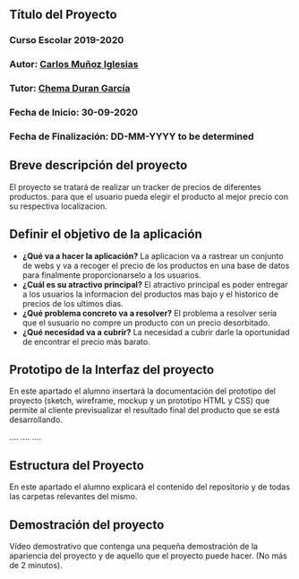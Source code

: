 ## Título del Proyecto

### Curso Escolar 2019-2020

### Autor: [Carlos Muñoz Iglesias](https://github.com/romitus)

### Tutor: [Chema Duran García](https://github.com/chemaduran)

### Fecha de Inicio: 30-09-2020

### Fecha de Finalización: DD-MM-YYYY to be determined

## Breve descripción del proyecto

El proyecto se tratará de realizar un tracker de precios de diferentes productos. para que el usuario pueda elegir el producto al mejor precio con su respectiva localizacion.

## Definir el objetivo de la aplicación

- **¿Qué va a hacer la aplicación?**
    La aplicacion va a rastrear un conjunto de webs y va a recoger el precio de los productos en una base de datos para finalmente proporcionarselo a los         usuarios.
- **¿Cuál es su atractivo principal?**
    El atractivo principal es poder entregar a los usuarios la informacion del productos mas bajo y el historico de precios de los ultimos dias.
- **¿Qué problema concreto va a resolver?**
    El problema a resolver sería que el susuario no compre un producto con un precio desorbitado.
- **¿Qué necesidad va a cubrir?**
    La necesidad a cubrir darle la oportunidad de encontrar el precio más barato.

## Prototipo de la Interfaz del proyecto

En este apartado el alumno insertará la documentación del prototipo del proyecto (sketch, wireframe, mockup y un prototipo HTML y CSS)  que permite al cliente previsualizar el resultado final del producto que se está desarrollando.

....
....
....

## Estructura del Proyecto

En este apartado el alumno explicará el contenido del repositorio y de todas las carpetas relevantes del mismo.

## Demostración del proyecto

Vídeo demostrativo que contenga una pequeña demostración de la apariencia del proyecto y de aquello que el proyecto puede hacer. (No más de 2 minutos).
